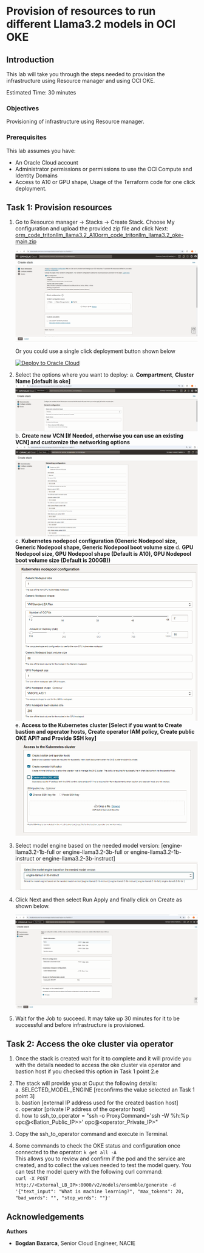 # Provision of resources to run different Llama3.2 models in OCI OKE

## Introduction

This lab will take you through the steps needed to provision the infrastructure using Resource manager and using OCI OKE.

Estimated Time: 30 minutes

### Objectives

Provisioning of infrastructure using Resource manager.

### Prerequisites

This lab assumes you have:

* An Oracle Cloud account
* Administrator permissions or permissions to use the OCI Compute and Identity Domains
* Access to A10 or GPU shape, Usage of the Terraform code for one click deployment.

## Task 1: Provision resources

1. Go to Resource manager -> Stacks -> Create Stack. Choose My configuration and upload the provided zip file and click Next: [orm_code_tritonllm_llama3.2_A10orm_code_tritonllm_llama3.2_oke-main.zip](https://github.com/bogdanbazarca/orm_code_tritonllm_llama3.2_A10orm_code_tritonllm_llama3.2_oke/archive/refs/heads/main.zip)

    ![Resource Manager](images/resource_manager.png)

    Or you could use a single click deployment button shown below

    [![Deploy to Oracle Cloud](https://oci-resourcemanager-plugin.plugins.oci.oraclecloud.com/latest/deploy-to-oracle-cloud.svg)](https://cloud.oracle.com/resourcemanager/stacks/create?zipUrl=https://github.com/bogdanbazarca/orm_code_tritonllm_llama3.2_A10orm_code_tritonllm_llama3.2_oke/archive/refs/heads/main.zip)

2. Select the options where you want to deploy:
a. **Compartment**, **Cluster Name [default is oke]**
![Compartment_Cluster](images/compartment_cluster.png)
b. **Create new VCN [If Needed, otherwise you can use an existing VCN] and customize the networking options**
![Networking_config](images/networking_configuration.png)
c. **Kubernetes nodepool configuration (Generic Nodepool size, Generic Nodepool shape, Generic Nodepool boot volume size**
d. **GPU Nodepool size, GPU Nodepool shape (Default is A10), GPU Nodepool boot volume size (Default is 200GB))**
![Nodepool](images/nodepool.png)
e. **Access to the Kubernetes cluster [Select if you want to Create bastion and operator hosts, Create operator IAM policy, Create public OKE API? and Provide SSH key]**
![Access_Kubernetes](images/access_kubernetes.png)

3. Select model engine based on the needed model version: [engine-llama3.2-1b-full or engine-llama3.2-3b-full or engine-llama3.2-1b-instruct or engine-llama3.2-3b-instruct]
![Select_Model](images/select_model.png)

4. Click Next and then select Run Apply and finally click on Create as shown below.

    ![Apply Stack](images/apply_stack.png)

5. Wait for the Job to succeed. It may take up 30 minutes for it to be successful and before infrastructure is provisioned.

## Task 2: Access the oke cluster via operator

1. Once the stack is created wait for it to complete and it will provide you with the details needed to access the oke cluster via operator and bastion host if you checked this option in Task 1 point 2.e

2. The stack will provide you at Ouput the following details:\
   a. SELECTED_MODEL_ENGINE [reconfirms the value selected an Task 1 point 3]\
   b. bastion [external IP address used for the created bastion host]\
   c. operator [private IP address of the operator host]\
   d. how to ssh_to_operator = "ssh -o ProxyCommand='ssh -W %h:%p opc@<Bation_Public_IP>>' opc@<operator_Private_IP>"

3. Copy the ssh_to_operator command and execute in Terminal.

4. Some commands to check the OKE status and configuration once connected to the operator:
```k get all -A```\
   This allows you to review and confirm if the pod and the service are created, and to collect the values needed to test the model query. You can test the model query with the following curl command:\
   `curl -X POST http://<External_LB_IP>:8000/v2/models/ensemble/generate -d '{"text_input": "What is machine learning?", "max_tokens": 20, "bad_words": "", "stop_words": ""}'`

## Acknowledgements

**Authors**

* **Bogdan Bazarca**, Senior Cloud Engineer, NACIE